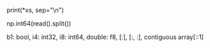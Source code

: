 print(\*xs, sep="\n")

np.int64(read().split())

b1: bool, i4: int32, i8: int64, double: f8, [:], [:, :], contiguous array[::1]

